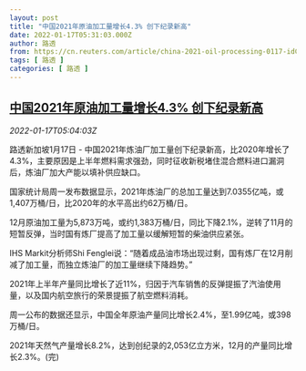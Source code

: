 ```yaml
---
layout: post
title: "中国2021年原油加工量增长4.3% 创下纪录新高"
date: 2022-01-17T05:31:03.000Z
author: 路透
from: https://cn.reuters.com/article/china-2021-oil-processing-0117-idCNKBS2JR09V
tags: [ 路透 ]
categories: [ 路透 ]
---
```

<!--1642397463000-->
[中国2021年原油加工量增长4.3% 创下纪录新高](https://cn.reuters.com/article/china-2021-oil-processing-0117-idCNKBS2JR09V)
------

<div>
<div><i>2022-01-17T05:04:03Z</i></div><p>路透新加坡1月17日 - 中国2021年炼油厂加工量创下纪录新高，比2020年增长了4.3%，主要原因是上半年燃料需求强劲，同时征收新税堵住混合燃料进口漏洞后，炼油厂加大产能以填补供应缺口。</p><p>国家统计局周一发布数据显示，2021年炼油厂的总加工量达到7.0355亿吨，或1,407万桶/日，比2020年的水平高出约62万桶/日。</p><p>12月原油加工量为5,873万吨，或约1,383万桶/日，同比下降2.1%，逆转了11月的短暂反弹，当时国有炼厂提高了加工量以缓解短暂的柴油供应紧张。</p><p>IHS Markit分析师Shi Fenglei说：“随着成品油市场出现过剩，国有炼厂在12月削减了加工量，而独立炼油厂的加工量继续下降趋势。”</p><p>2021年上半年产量同比增长了近11%，归因于汽车销售的反弹提振了汽油使用量，以及国内航空旅行的荣景提振了航空燃料消耗。</p><p>周一公布的数据还显示，中国全年原油产量同比增长2.4%，至1.99亿吨，或398万桶/日。</p><p>2021年天然气产量增长8.2%，达到创纪录的2,053亿立方米，12月的产量同比增长2.3%。(完)</p>
</div>
